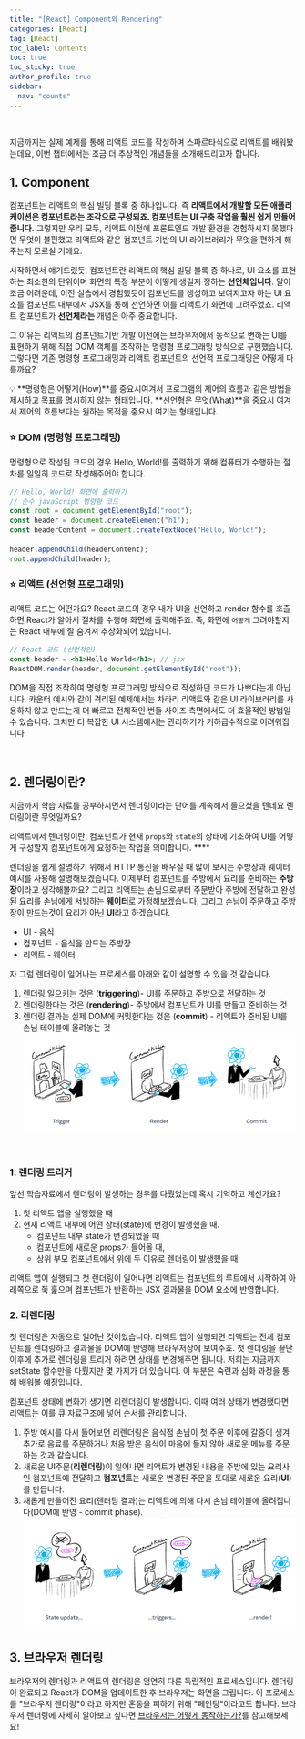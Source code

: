 ```yaml
---
title: "[React] Component와 Rendering"
categories: [React]
tag: [React]
toc_label: Contents
toc: true
toc_sticky: true
author_profile: true
sidebar:
  nav: "counts"
---
```


<br>

지금까지는 실제 예제를 통해 리액트 코드를 작성하며 스파르타식으로 리액트를 배워봤는데요, 이번 챕터에서는 조금 더 추상적인 개념들을 소개해드리고자 합니다.

## 1. Component

컴포넌트는 리액트의 핵심 빌딩 블록 중 하나입니다. 즉 **리액트에서 개발할 모든 애플리케이션은 컴포넌트라는 조각으로 구성되죠. 컴포넌트는 UI 구축 작업을 훨씬 쉽게 만들어줍니다.** 그렇지만 우리 모두, 리액트 이전에 프론트엔드 개발 환경을 경험하시지 못했다면 무엇이 불편했고 리액트와 같은 컴포넌트 기반의 UI 라이브러리가 무엇을 편하게 해주는지 모르실 거에요.

시작하면서 얘기드렸듯, 컴포넌트란 리액트의 핵심 빌딩 블록 중 하나로, UI 요소를 표현하는 최소한의 단위이며 화면의 특정 부분이 어떻게 생길지 정하는 **선언체입니다**. 말이 조금 어려운데, 이전 실습에서 경험했듯이 컴포넌트를 생성하고 보여지고자 하는 UI 요소를 컴포넌트 내부에서 JSX를 통해 선언하면 이를 리액트가 화면에 그려주었죠. 리액트 컴포넌트가 **선언체라는** 개념은 아주 중요합니다.

그 이유는 리액트의 컴포넌트기반 개발 이전에는 브라우저에서 동적으로 변하는 UI를 표현하기 위해 직접 DOM 객체를 조작하는 명령형 프로그래밍 방식으로 구현했습니다. 그렇다면 기존 명령형 프로그래밍과 리액트 컴포넌트의 선언적 프로그래밍은 어떻게 다를까요?

<aside>
💡 **명령형은 어떻게(How)**를 중요시여겨서 프로그램의 제어의 흐름과 같은 방법을 제시하고 목표를 명시하지 않는 형태입니다. **선언형은 무엇(What)**을 중요시 여겨서 제어의 흐름보다는 원하는 목적을 중요시 여기는 형태입니다.

</aside>

### ⭐️ DOM (명령형 프로그래밍)

명령형으로 작성된 코드의 경우 Hello, World!를 출력하기 위해 컴퓨터가 수행하는 절차를 일일히 코드로 작성해주어야 합니다.

```jsx
// Hello, World! 화면에 출력하기
// 순수 javaScript 명령형 코드
const root = document.getElementById("root");
const header = document.createElement("h1");
const headerContent = document.createTextNode("Hello, World!");

header.appendChild(headerContent);
root.appendChild(header);
```

### ⭐️ 리액트 (선언형 프로그래밍)

리액트 코드는 어떤가요? React 코드의 경우 내가 UI을 선언하고 render 함수를 호출하면 React가 알아서 절차를 수행해 화면에 출력해주죠. 즉, 화면에 `어떻게` 그려야할지는 React 내부에 잘 숨겨져 추상화되어 있습니다.

```jsx
// React 코드 (선언적인)
const header = <h1>Hello World</h1>; // jsx
ReactDOM.render(header, document.getElementById("root"));
```

DOM을 직접 조작하여 명령형 프로그래밍 방식으로 작성하던 코드가 나쁘다는게 아닙니다. 카운터 예시와 같이 격리된 예제에서는 차라리 리액트와 같은 UI 라이브러리를 사용하지 않고 만드는게 더 빠르고 전체적인 번들 사이즈 측면에서도 더 효율적인 방법일수 있습니다. 그치만 더 복잡한 UI 시스템에서는 관리하기가 기하급수적으로 어려워집니다

<br>

## 2. 렌더링이란?

지금까지 학습 자료를 공부하시면서 렌더링이라는 단어를 계속해서 들으셨을 텐데요 렌더링이란 무엇일까요?

리액트에서 렌더링이란, 컴포넌트가 현재 `props`와 `state`의 상태에 기초하여 UI를 어떻게 구성할지 컴포넌트에게 요청하는 작업을 의미합니다. \*\*\*\*

렌더링을 쉽게 설명하기 위해서 HTTP 통신을 배우실 때 많이 보시는 주방장과 웨이터 예시를 사용해 설명해보겠습니다. 이제부터 컴포넌트를 주방에서 요리를 준비하는 **주방장**이라고 생각해볼까요? 그리고 리액트는 손님으로부터 주문받아 주방에 전달하고 완성된 요리를 손님에게 서빙하는 **웨이터**로 가정해보겠습니다. 그리고 손님이 주문하고 주방장이 만드는것이 요리가 아닌 **UI**라고 하겠습니다.

- UI - 음식
- 컴포넌트 - 음식을 만드는 주방장
- 리액트 - 웨이터

자 그럼 렌더링이 일어나는 프로세스를 아래와 같이 설명할 수 있을 것 같습니다.

1. 렌더링 일으키는 것은 (**triggering**)- UI를 주문하고 주방으로 전달하는 것
2. 렌더링한다는 것은 (**rendering**)- 주방에서 컴포넌트가 UI를 만들고 준비하는 것
3. 렌더링 결과는 실제 DOM에 커밋한다는 것은 (**commit**) - 리액트가 준비된 UI를 손님 테이블에 올려놓는 것
   ![](/assets/images/2024/2024-01-18-11-29-40.png)

<br>

### 1. 렌더링 트리거

앞선 학습자료에서 렌더링이 발생하는 경우를 다뤘었는데 혹시 기억하고 계신가요?

1. 첫 리액트 앱을 실행했을 때
2. 현재 리액트 내부에 어떤 상태(state)에 변경이 발생했을 때.
   - 컴포넌트 내부 state가 변경되었을 때
   - 컴포넌트에 새로운 props가 들어올 때,
   - 상위 부모 컴포넌트에서 위에 두 이유로 렌더링이 발생했을 때

리액트 앱이 실행되고 첫 렌더링이 일어나면 리액트는 컴포넌트의 루트에서 시작하여 아래쪽으로 쭉 훑으며 컴포넌트가 반환하는 JSX 결과물을 DOM 요소에 반영합니다.

### 2. 리렌더링

첫 렌더링은 자동으로 일어난 것이었습니다. 리액트 앱이 실행되면 리액트는 전체 컴포넌트를 렌더링하고 결과물을 DOM에 반영해 브라우저상에 보여주죠. 첫 렌더링을 끝난 이후에 추가로 렌더링을 트리거 하려면 상태를 변경해주면 됩니다. 저희는 지금까지 setState 함수만을 다뤘지만 몇 가지가 더 있습니다. 이 부분은 숙련과 심화 과정을 통해 배워볼 예정입니다.

컴포넌트 상태에 변화가 생기면 리렌더링이 발생합니다. 이때 여러 상태가 변경됐다면 리액트는 이를 큐 자료구조에 넣어 순서를 관리합니다.

1. 주방 예시를 다시 들어보면 리렌더링은 음식점 손님이 첫 주문 이후에 갈증이 생겨 추가로 음료를 주문하거나 처음 받은 음식이 마음에 들지 않아 새로운 메뉴를 주문하는 것과 같습니다.
2. 새로운 UI주문(**리렌더링**)이 일어나면 리액트가 변경된 내용을 주방에 있는 요리사인 컴포넌트에 전달하고 **컴포넌트**는 새로운 변경된 주문을 토대로 새로운 요리(**UI**)를 만듭니다.
3. 새롭게 만들어진 요리(렌러딩 결과)는 리액트에 의해 다시 손님 테이블에 올려집니다(DOM에 반영 - commit phase).
   ![](/assets/images/2024/2024-01-18-11-30-01.png)

## 3. 브라우저 렌더링

브라우저의 렌더링과 리액트의 렌더링은 엄연히 다른 독립적인 프로세스입니다. 렌더링이 완료되고 React가 DOM을 업데이트한 후 브라우저는 화면을 그립니다. 이 프로세스를 "브라우저 렌더링"이라고 하지만 혼동을 피하기 위해 "페인팅"이라고도 합니다. 브라우저 렌더링에 자세히 알아보고 싶다면 [브라우저는 어떻게 동작하는가?](https://d2.naver.com/helloworld/59361)를 참고해보세요!
